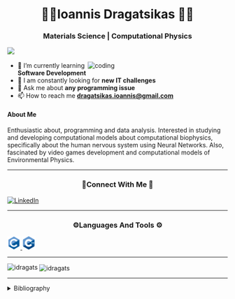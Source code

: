 <h1 align="center"> 👨‍💻Ioannis Dragatsikas 👨‍💻 </h1>
<h3 align="center"> Materials Science | Computational Physics</h3>

![](https://komarev.com/ghpvc/?username=idragats&color=blue)

<img align="right" width="320"  src="https://media2.giphy.com/media/v1.Y2lkPTc5MGI3NjExOGE4ZDRjMGE5M2NhZDZhYTgzMThiNTlhOTZkZmY1MWZiZTI1YzAwOCZjdD1n/qgQUggAC3Pfv687qPC/giphy.gif" alt="coding"> 

- 🌱 I’m currently learning **Software Development**  
- 👯 I am constantly looking for **new IT challenges**
- 💬 Ask me about **any programming issue**
- 📫 How to reach me **dragatsikas.ioannis@gmail.com**

<h4 align="left">About Me</h4>
<p>Enthusiastic about, programming and data analysis. Interested in studying and developing computational models about computational biophysics, specifically about the human nervous system using Neural Networks. 
Also, fascinated by video games development and  computational models of Environmental Physics.</p>


<hr>

<h3 align="center"> 📠Connect With Me 📠</h3>

<p align="left">
<a href="https://linkedin.com/in/ioannis-dragatsikas" target="_blank"> <img align="center" width="30" height="30"  src="https://raw.githubusercontent.com/rahuldkjain/github-profile-readme-generator/master/src/images/icons/Social/linked-in-alt.svg" alt="LinkedIn" > </a>

</p>
<hr>

<h3 align="center">⚙️Languages And Tools ⚙️</h3> 
<p> 
<a href="https://www.cprogramming.com/" target="_blank" rel="noreferrer"> <img width="30" height="30" src="https://raw.githubusercontent.com/devicons/devicon/master/icons/c/c-original.svg" alt="c" >                                      </a>    
<a href="https://www.w3schools.com/cpp/" target="_blank" rel="noreferrer"> <img width="30" height="30" src="https://raw.githubusercontent.com/devicons/devicon/master/icons/cplusplus/cplusplus-original.svg" alt="cplusplus" >             </a>    

</p>           
<hr>
           
<p><img align="left" src="https://github-readme-stats.vercel.app/api/top-langs?username=idragats&show_icons=true&locale=en&layout=compact" alt="idragats" ></p>

<p>&nbsp;<img align="center" src="https://github-readme-stats.vercel.app/api?username=idragats&show_icons=true&locale=en" alt="idragats" ></p>
           
<hr>

<details>
   <summary>Bibliography</summary>
       source of the gif image <a href="https://giphy.com/" target="_blank" rel="noreferrer"> www.giphy.com </a>.
</details>         

           
